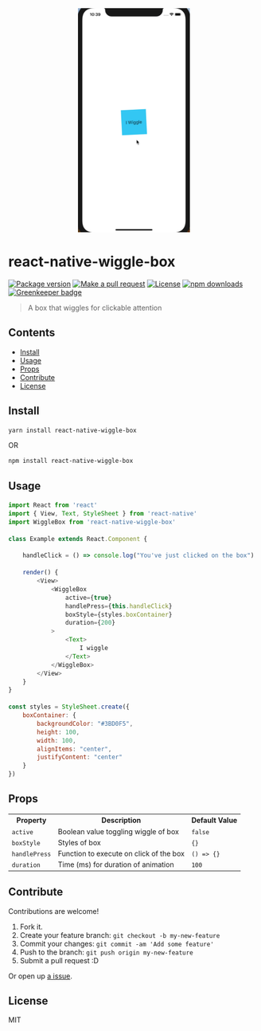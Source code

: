 <div align="center">
    <img src="./assets/wiggle.gif" height="450px">
</div>

# react-native-wiggle-box
[![Package version](https://img.shields.io/npm/v/react-native-wiggle-box.svg?style=flat-square)](https://npmjs.org/package/react-native-wiggle-box)
[![Make a pull request](https://img.shields.io/badge/PRs-welcome-brightgreen.svg?style=flat-square)](http://makeapullrequest.com)
[![License](https://img.shields.io/npm/l/react-native-wiggle-box.svg?style=flat-square)](https://github.com/pedreviljoen/react-native-wiggle-box/blob/master/LICENSE)
[![npm downloads](https://img.shields.io/npm/dm/react-native-wiggle-box.svg?style=flat-square)](https://npmjs.org/package/react-native-wiggle-box) [![Greenkeeper badge](https://badges.greenkeeper.io/pedreviljoen/react-native-wiggle-box.svg)](https://greenkeeper.io/)

> A box that wiggles for clickable attention

## Contents 

  - [Install](#install)
  - [Usage](#usage)
  - [Props](#props)
  - [Contribute](#contribute)
  - [License](#license)

## Install

```sh
yarn install react-native-wiggle-box
```

OR

```sh
npm install react-native-wiggle-box
```

## Usage

```javascript
import React from 'react'
import { View, Text, StyleSheet } from 'react-native'
import WiggleBox from 'react-native-wiggle-box'

class Example extends React.Component {

    handleClick = () => console.log("You've just clicked on the box")

    render() {
        <View>
            <WiggleBox
                active={true}
                handlePress={this.handleClick}
                boxStyle={styles.boxContainer}
                duration={200}
            >
                <Text>
                    I wiggle
                </Text>
            </WiggleBox>
        </View>
    }
}

const styles = StyleSheet.create({
    boxContainer: {
        backgroundColor: "#3BD0F5",
        height: 100,
        width: 100,
        alignItems: "center",
        justifyContent: "center"
    }
})
```

## Props

<table width="80%">
    <tr>
        <th>Property</th>
        <th>Description</th> 
        <th>Default Value</th>
    </tr>
    <tr>
        <td><code>active</code></td>
        <td>Boolean value toggling wiggle of box</td> 
        <td><code>false</code></td>
    </tr>
    <tr>
        <td><code>boxStyle</code></td>
        <td>Styles of box</td> 
        <td><code>{}</code></td>
    </tr>
    <tr>
        <td><code>handlePress</code></td>
        <td>Function to execute on click of the box</td> 
        <td><code>() => {}</code></td>
    </tr>
    <tr>
        <td><code>duration</code></td>
        <td>Time (ms) for duration of animation</td> 
        <td><code>100</code></td>
    </tr>
</table>

## Contribute

Contributions are welcome!

1. Fork it.
2. Create your feature branch: `git checkout -b my-new-feature`
3. Commit your changes: `git commit -am 'Add some feature'`
4. Push to the branch: `git push origin my-new-feature`
5. Submit a pull request :D

Or open up [a issue](https://github.com/pedreviljoen/react-native-wiggle-box/issues).

## License

MIT